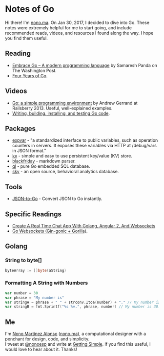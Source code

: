 # Notes of Go

Hi there! I'm [nono.ma](http://nono.ma). On Jan 30, 2017, I decided to dive into Go. These notes were extremely helpful for me to start going, and include recommended reads, videos, and resources I found along the way. I hope you find them useful.

## Reading

* [Embrace Go – A modern programming language](https://developer.washingtonpost.com/pb/blog/post/2016/04/06/embrace-go/) by Samaresh Panda on The Washington Post.
* [Four Years of Go](https://blog.golang.org/4years).

## Videos

* [Go: a simple programming environment](https://vimeo.com/69237265) by Andrew Gerrand at Railsberry 2013. Useful, well-explained examples.
* [Writing, building, installing, and testing Go code](https://www.youtube.com/watch?v=XCsL89YtqCs).

## Packages

* [expvar](https://golang.org/pkg/expvar/) - "a standardized interface to public variables, such as operation counters in servers. It exposes these variables via HTTP at /debug/vars in JSON format."
* [kv](https://github.com/cznic/kv) - simple and easy to use persistent key/value (KV) store.
* [blackfriday](http://github.com/russross/blackfriday) - markdown parser.
* [ql](https://github.com/cznic/ql) - pure Go embedded SQL database.
* [sky](https://github.com/Shopify/sky) - an open source, behavioral analytics database.

## Tools

* [JSON-to-Go](https://mholt.github.io/json-to-go/) - Convert JSON to Go instantly.

## Specific Readings

* [Create A Real Time Chat App With Golang, Angular 2, And Websockets](https://www.thepolyglotdeveloper.com/2016/12/create-real-time-chat-app-golang-angular-2-websockets/)
* [Go Websockets (Gin-gonic + Gorilla)](http://arlimus.github.io/articles/gin.and.gorilla/).

## Golang

### String to byte[]

```go
byteArray := []byte(aString)
```
### Formatting A String with Numbers

```go
var number = 30
var phrase = "My number is"
var stringA = phrase + " " + strconv.Itoa(number) + "." // My number is 30.
var stringB = fmt.Sprintf("%s %v.", phrase, number) // My number is 30.
```

## Me

I'm [Nono Martínez Alonso](http://nono.ma) ([nono.ma](http://nono.ma)), a computational designer with a penchant for design, code, and simplicity.  
I tweet at [@nonoesp](http://www.twitter.com/nonoesp) and write at [Getting Simple](http://gettingsimple.com/). If you find this useful, I would love to hear about it. Thanks!
